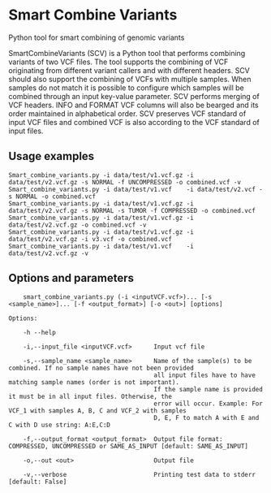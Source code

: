 # Smart Combine Variants

Python tool for smart combining of genomic variants

SmartCombineVariants (SCV) is a Python tool that performs combining variants of two VCF files. The tool supports the combining of VCF originating from different variant callers and with different headers. SCV should also support the combining of VCFs with multiple samples. When samples do not match it is possible to configure which samples will be combined through an input key-value parameter.
SCV performs merging of VCF headers. INFO and FORMAT VCF columns will also be bearged and its order maintained in alphabetical order. SCV preserves VCF standard of input VCF files and combined VCF is also according to the VCF standard of input files.

## Usage examples
```
Smart_combine_variants.py -i data/test/v1.vcf.gz -i data/test/v2.vcf.gz -s NORMAL -f UNCOMPRESSED -o combined.vcf -v
Smart_combine_variants.py -i data/test/v1.vcf    -i data/test/v2.vcf -s NORMAL -o combined.vcf
Smart_combine_variants.py -i data/test/v1.vcf.gz -i data/test/v2.vcf.gz -s NORMAL -s TUMOR -f COMPRESSED -o combined.vcf
Smart_combine_variants.py -i data/test/v1.vcf.gz -i data/test/v2.vcf.gz -o combined.vcf -v
Smart_combine_variants.py -i data/test/v1.vcf.gz -i data/test/v2.vcf.gz -i v3.vcf -o combined.vcf
Smart_combine_variants.py -i data/test/v1.vcf    -i data/test/v2.vcf.gz -v
```

## Options and parameters
```
    smart_combine_variants.py (-i <inputVCF.vcf>)... [-s <sample_name>]... [-f <output_format>] [-o <out>] [options]

Options:

    -h --help

    -i,--input_file <inputVCF.vcf>      Input vcf file

    -s,--sample_name <sample_name>      Name of the sample(s) to be combined. If no sample names have not been provided
                                        all input files have to have matching sample names (order is not important).
                                        If the sample name is provided it must be in all input files. Otherwise, the
                                        error will occur. Example: For VCF_1 with samples A, B, C and VCF_2 with samples
                                        D, E, F to match A with E and C with D use string: A:E,C:D

    -f,--output_format <output_format>  Output file format: COMPRESSED, UNCOMPRESSED or SAME_AS_INPUT [default: SAME_AS_INPUT]

    -o,--out <out>                      Output file

    -v,--verbose                        Printing test data to stderr [default: False]
```

